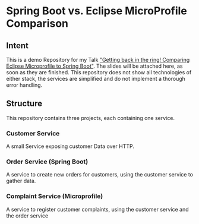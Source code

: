 # Spring Boot vs. Eclipse MicroProfile Comparison

## Intent
This is a demo Repository for my Talk  ["Getting back in the ring! Comparing Eclipse Microprofile to Spring Boot"](https://sessionize.com/s/tim-zoller/getting_back_in_the_ring_comparing_/22395). The slides will be attached here, as soon as they are finished. This repository does not show all technologies of either stack, the services are simplified and do not implement a thorough error handling.

## Structure
This repository contains three projects, each containing one service.

### Customer Service
A small Service exposing customer Data over HTTP. 

### Order Service (Spring Boot)
A service to create new orders for customers, using the customer service to gather data.

### Complaint Service (Microprofile)
A service to register customer complaints, using the customer service and the order service
